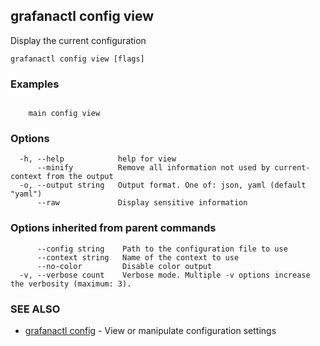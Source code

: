 ## grafanactl config view

Display the current configuration

```
grafanactl config view [flags]
```

### Examples

```

	main config view
```

### Options

```
  -h, --help            help for view
      --minify          Remove all information not used by current-context from the output
  -o, --output string   Output format. One of: json, yaml (default "yaml")
      --raw             Display sensitive information
```

### Options inherited from parent commands

```
      --config string    Path to the configuration file to use
      --context string   Name of the context to use
      --no-color         Disable color output
  -v, --verbose count    Verbose mode. Multiple -v options increase the verbosity (maximum: 3).
```

### SEE ALSO

* [grafanactl config](grafanactl_config.md)	 - View or manipulate configuration settings

